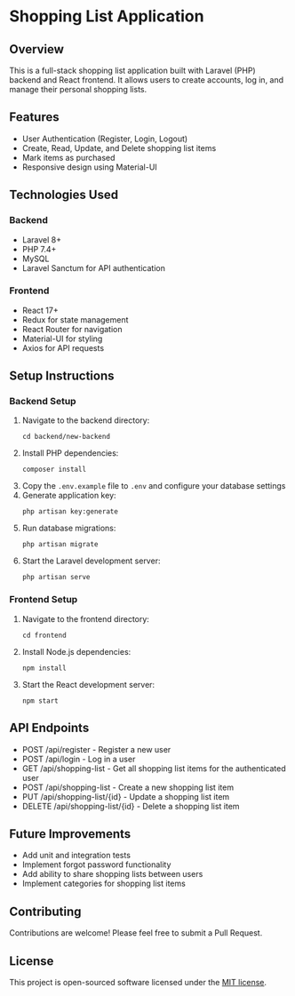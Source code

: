 # Shopping List Application

## Overview
This is a full-stack shopping list application built with Laravel (PHP) backend and React frontend. It allows users to create accounts, log in, and manage their personal shopping lists.

## Features
- User Authentication (Register, Login, Logout)
- Create, Read, Update, and Delete shopping list items
- Mark items as purchased
- Responsive design using Material-UI

## Technologies Used
### Backend
- Laravel 8+
- PHP 7.4+
- MySQL
- Laravel Sanctum for API authentication

### Frontend
- React 17+
- Redux for state management
- React Router for navigation
- Material-UI for styling
- Axios for API requests

## Setup Instructions

### Backend Setup
1. Navigate to the backend directory:
   ```
   cd backend/new-backend
   ```
2. Install PHP dependencies:
   ```
   composer install
   ```
3. Copy the `.env.example` file to `.env` and configure your database settings
4. Generate application key:
   ```
   php artisan key:generate
   ```
5. Run database migrations:
   ```
   php artisan migrate
   ```
6. Start the Laravel development server:
   ```
   php artisan serve
   ```

### Frontend Setup
1. Navigate to the frontend directory:
   ```
   cd frontend
   ```
2. Install Node.js dependencies:
   ```
   npm install
   ```
3. Start the React development server:
   ```
   npm start
   ```

## API Endpoints
- POST /api/register - Register a new user
- POST /api/login - Log in a user
- GET /api/shopping-list - Get all shopping list items for the authenticated user
- POST /api/shopping-list - Create a new shopping list item
- PUT /api/shopping-list/{id} - Update a shopping list item
- DELETE /api/shopping-list/{id} - Delete a shopping list item

## Future Improvements
- Add unit and integration tests
- Implement forgot password functionality
- Add ability to share shopping lists between users
- Implement categories for shopping list items

## Contributing
Contributions are welcome! Please feel free to submit a Pull Request.

## License
This project is open-sourced software licensed under the [MIT license](https://opensource.org/licenses/MIT).
